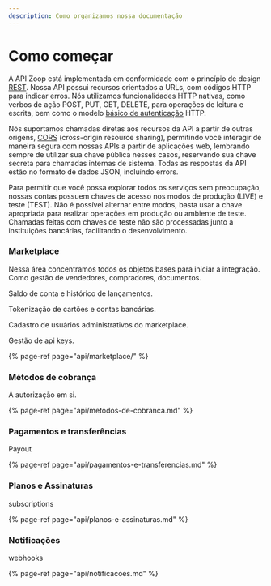```yaml
---
description: Como organizamos nossa documentação
---
```


# Como começar

A API Zoop está implementada em conformidade com o princípio de design [REST](https://en.wikipedia.org/wiki/Representational_state_transfer). Nossa API possui recursos orientados a URLs, com códigos HTTP para indicar erros. Nós utilizamos funcionalidades HTTP nativas, como verbos de ação POST, PUT, GET, DELETE, para operações de leitura e escrita, bem como o modelo [básico de autenticação](https://en.wikipedia.org/wiki/Basic_access_authentication) HTTP.

Nós suportamos chamadas diretas aos recursos da API a partir de outras origens, [CORS](https://en.wikipedia.org/wiki/Cross-origin_resource_sharing) \(cross-origin resource sharing\), permitindo você interagir de maneira segura com nossas APIs a partir de aplicações web, lembrando sempre de utilizar sua chave pública nesses casos, reservando sua chave secreta para chamadas internas de sistema. Todas as respostas da API estão no formato de dados JSON, incluindo errors.

Para permitir que você possa explorar todos os serviços sem preocupação, nossas contas possuem chaves de acesso nos modos de produção \(LIVE\) e teste \(TEST\). Não é possível alternar entre modos, basta usar a chave apropriada para realizar operações em produção ou ambiente de teste. Chamadas feitas com chaves de teste não são processadas junto a instituições bancárias, facilitando o desenvolvimento.

### Marketplace

Nessa área concentramos todos os objetos bases para iniciar a integração. Como gestão de vendedores, compradores, documentos.

Saldo de conta e histórico de lançamentos.

Tokenização de cartões e contas bancárias.

Cadastro de usuários administrativos do marketplace.

Gestão de api keys.

{% page-ref page="api/marketplace/" %}

### Métodos de cobrança

A autorização em si.

{% page-ref page="api/metodos-de-cobranca.md" %}

### Pagamentos e transferências

Payout

{% page-ref page="api/pagamentos-e-transferencias.md" %}

### Planos e Assinaturas

subscriptions

{% page-ref page="api/planos-e-assinaturas.md" %}

### Notificações

webhooks

{% page-ref page="api/notificacoes.md" %}



